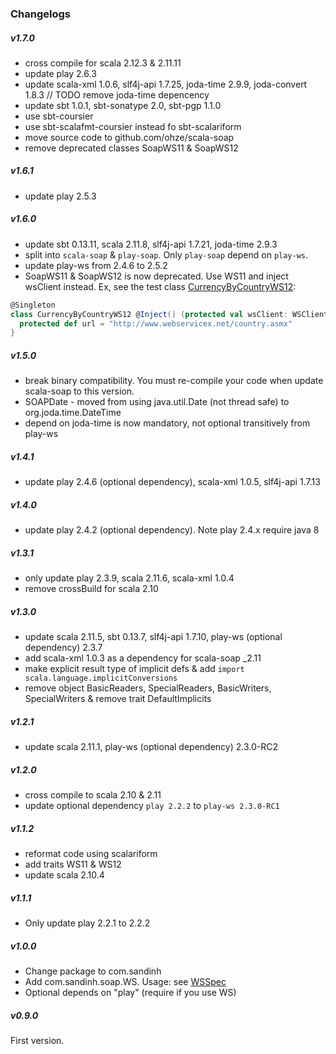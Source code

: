 ### Changelogs
##### v1.7.0
+ cross compile for scala 2.12.3 & 2.11.11
+ update play 2.6.3
+ update scala-xml 1.0.6, slf4j-api 1.7.25, joda-time 2.9.9, joda-convert 1.8.3
// TODO remove joda-time depencency
+ update sbt 1.0.1, sbt-sonatype 2.0, sbt-pgp 1.1.0
+ use sbt-coursier
+ use sbt-scalafmt-coursier instead fo sbt-scalariform
+ move source code to github.com/ohze/scala-soap
+ remove deprecated classes SoapWS11 & SoapWS12

##### v1.6.1
+ update play 2.5.3

##### v1.6.0
+ update sbt 0.13.11, scala 2.11.8, slf4j-api 1.7.21, joda-time 2.9.3
+ split into `scala-soap` & `play-soap`. Only `play-soap` depend on `play-ws`.
+ update play-ws from 2.4.6 to 2.5.2
+ SoapWS11 & SoapWS12 is now deprecated. Use WS11 and inject wsClient instead.
  Ex, see the test class [CurrencyByCountryWS12](play-soap/src/test/scala/com/sandinh/soap/GetCurrencyByCountry.scala#L45):
```scala
@Singleton
class CurrencyByCountryWS12 @Inject() (protected val wsClient: WSClient) extends WS12[Param, Result] {
  protected def url = "http://www.webservicex.net/country.asmx"
}
```

##### v1.5.0
+ break binary compatibility. You must re-compile your code when update scala-soap to this version.
+ SOAPDate - moved from using java.util.Date (not thread safe) to org.joda.time.DateTime
+ depend on joda-time is now mandatory, not optional transitively from play-ws

##### v1.4.1
+ update play 2.4.6 (optional dependency), scala-xml 1.0.5, slf4j-api 1.7.13

##### v1.4.0
+ update play 2.4.2 (optional dependency). Note play 2.4.x require java 8

##### v1.3.1
+ only update play 2.3.9, scala 2.11.6, scala-xml 1.0.4
+ remove crossBuild for scala 2.10

##### v1.3.0
+ update scala 2.11.5, sbt 0.13.7, slf4j-api 1.7.10, play-ws (optional dependency) 2.3.7
+ add scala-xml 1.0.3 as a dependency for scala-soap _2.11
+ make explicit result type of implicit defs & add `import scala.language.implicitConversions`
+ remove object BasicReaders, SpecialReaders, BasicWriters, SpecialWriters & remove trait DefaultImplicits

##### v1.2.1
+ update scala 2.11.1, play-ws (optional dependency) 2.3.0-RC2

##### v1.2.0
+ cross compile to scala 2.10 & 2.11
+ update optional dependency `play 2.2.2` to `play-ws 2.3.0-RC1`

##### v1.1.2
+ reformat code using scalariform
+ add traits WS11 & WS12
+ update scala 2.10.4

##### v1.1.1
+ Only update play 2.2.1 to 2.2.2

##### v1.0.0
+ Change package to com.sandinh
+ Add com.sandinh.soap.WS. Usage: see [WSSpec](https://github.com/ohze/scala-soap/blob/master/src/test/scala/com/sandinh/soap/WSSpec.scala)
+ Optional depends on "play" (require if you use WS)

##### v0.9.0
First version.

